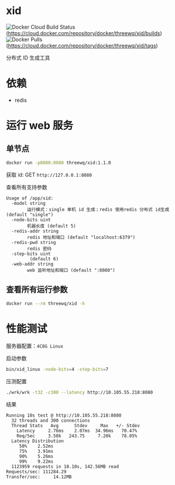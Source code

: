 # xid 
![Docker Cloud Build Status](https://img.shields.io/docker/cloud/build/threewq/xid)(https://cloud.docker.com/repository/docker/threewq/xid/builds)
![Docker Pulls](https://img.shields.io/docker/pulls/threewq/xid)(https://cloud.docker.com/repository/docker/threewq/xid/tags)

分布式 ID 生成工具

# 依赖

* redis


# 运行 web 服务

## 单节点 

```bash
docker run -p8080:8080 threewq/xid:1.1.0
```

获取 id: GET `http://127.0.0.1:8080`

查看所有支持参数

```text
Usage of /app/xid:
  -model string
        运行模式：single 单机 id 生成；redis 使用redis 分布式 id生成 (default "single")
  -node-bits uint
        机器长度 (default 5)
  -redis-addr string
        redis 地址和端口 (default "localhost:6379")
  -redis-pwd string
        redis 密码
  -step-bits uint
         (default 6)
  -web-addr string
        web 监听地址和端口 (default ":8080")

```

## 查看所有运行参数

```bash
docker run --rm threewq/xid -h
```

# 性能测试

服务器配置：`4C8G Linux`

启动参数
```sh
bin/xid_linux -node-bits=4 -step-bits=7
```

压测配置
```sh
./wrk/wrk -t32 -c300 --latency http://10.105.55.218:8080
```

结果
```text
Running 10s test @ http://10.105.55.218:8080
  32 threads and 300 connections
  Thread Stats   Avg      Stdev     Max   +/- Stdev
    Latency     2.76ms    2.07ms  34.96ms   70.47%
    Req/Sec     3.50k   243.75     7.20k    78.05%
  Latency Distribution
     50%    2.52ms
     75%    3.91ms
     90%    5.26ms
     99%    9.22ms
  1123959 requests in 10.10s, 142.56MB read
Requests/sec: 111284.29
Transfer/sec:     14.12MB
```